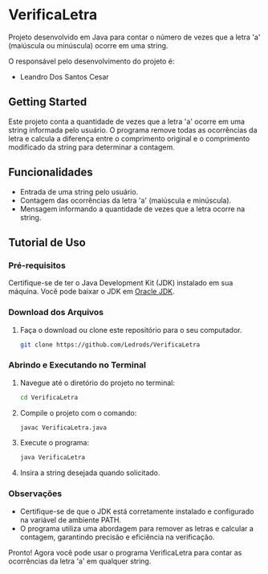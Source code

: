 # VerificaLetra
Projeto desenvolvido em Java para contar o número de vezes que a letra 'a' (maiúscula ou minúscula) ocorre em uma string.

O responsável pelo desenvolvimento do projeto é:

- Leandro Dos Santos Cesar

## Getting Started

Este projeto conta a quantidade de vezes que a letra 'a' ocorre em uma string informada pelo usuário. O programa remove todas as ocorrências da letra e calcula a diferença entre o comprimento original e o comprimento modificado da string para determinar a contagem.

## Funcionalidades

- Entrada de uma string pelo usuário.
- Contagem das ocorrências da letra 'a' (maiúscula e minúscula).
- Mensagem informando a quantidade de vezes que a letra ocorre na string.

## Tutorial de Uso

### Pré-requisitos

Certifique-se de ter o Java Development Kit (JDK) instalado em sua máquina. Você pode baixar o JDK em [Oracle JDK](https://www.oracle.com/java/technologies/javase-downloads.html).

### Download dos Arquivos

1. Faça o download ou clone este repositório para o seu computador.
   ```bash
   git clone https://github.com/Ledrods/VerificaLetra

### Abrindo e Executando no Terminal
1. Navegue até o diretório do projeto no terminal:
    ```bash
    cd VerificaLetra
2. Compile o projeto com o comando:
    ```bash
    javac VerificaLetra.java
3. Execute o programa:
   ```bash
   java VerificaLetra
4. Insira a string desejada quando solicitado.

### Observações
- Certifique-se de que o JDK está corretamente instalado e configurado na variável de ambiente PATH.
- O programa utiliza uma abordagem para remover as letras e calcular a contagem, garantindo precisão e eficiência na verificação.

Pronto! Agora você pode usar o programa VerificaLetra para contar as ocorrências da letra 'a' em qualquer string.

